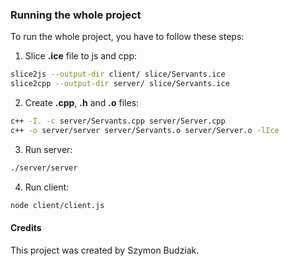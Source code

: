 ### Running the whole project

To run the whole project, you have to follow these steps:

1. Slice **.ice** file to js and cpp:

```bash
slice2js --output-dir client/ slice/Servants.ice
slice2cpp --output-dir server/ slice/Servants.ice
```

2. Create **.cpp**, **.h** and **.o** files:

```bash
c++ -I. -c server/Servants.cpp server/Server.cpp
c++ -o server/server server/Servants.o server/Server.o -lIce
```

3. Run server:

```bash
./server/server
```

4. Run client:

```bash
node client/client.js
```

#### Credits

This project was created by Szymon Budziak.